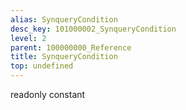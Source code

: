 ```yaml
---
alias: SynqueryCondition
desc_key: 101000002_SynqueryCondition
level: 2
parent: 100000000_Reference
title: SynqueryCondition
top: undefined
---
```


<span class="tag"> readonly </span><span class="tag"> constant </span>

